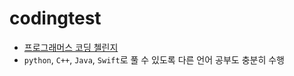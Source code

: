 # codingtest
- [프로그래머스 코딩 첼린지](https://programmers.co.kr/learn/challenges)
- `python`, `C++`, `Java`, `Swift`로 풀 수 있도록 다른 언어 공부도 충분히 수행
